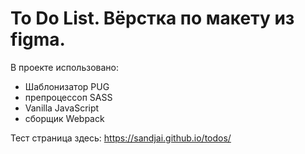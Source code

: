# To Do List. Вёрстка по макету из figma.

В проекте использовано:

- Шаблонизатор PUG
- препроцессоп SASS
- Vanilla JavaScript
- сборщик Webpack

Тест страница здесь:
https://sandjai.github.io/todos/
